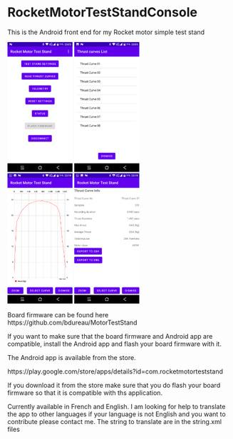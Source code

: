 # RocketMotorTestStandConsole

This is the Android front end for my Rocket motor simple test stand

<img src="/app images/Screenshot_20211107-230505.png" width="29%">  <img src="/app images/Screenshot_20211107-230543.png" width="29%">     
<img src="/app images/Screenshot_20211107-231919.png" width="29%">  <img src="/app images/Screenshot_20211107-231927.png" width="29%">         
<p></p>
Board firmware can be found here
https://github.com/bdureau/MotorTestStand

If you want to make sure that the board firmware and Android app are compatible, install the Android app and flash your board firmware with it.
<p></p>
The Android app is available from the store. 
<p></p>
https://play.google.com/store/apps/details?id=com.rocketmotorteststand
<p></p>
If you download it from the store make sure that you do flash your board firmware so that it is compatible with ths application.
<p></p>
Currently available in French and English. I am looking for help to translate the app to other languages if your language is not English and you want to contribute please contact me.
The string to translate are in the string.xml files
